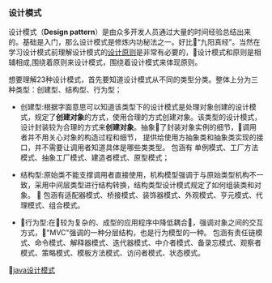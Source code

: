 ### 设计模式
设计模式（**Design pattern**）是由众多开发人员通过大量的时间经验总结出来的。基础是入门，那么设计模式是修炼内功秘法之一。好比“九阳真经”。当然在学习设计模式前理解设计模式的[设计原则](./principle.md)是非常有必要的，设计模式和原则是相辅相成,围绕着原则来设计模式，围绕着设计模式来体现原则。

想要理解23种设计模式，首先要知道设计模式从不同的类型分类。整体上分为三种类型：创建型、结构型、行为型；

- 创建型:根据字面意思可以知道该类型下的设计模式是处理对象创建的设计模式，规定了**创建对象**的方式，使用合理的方式创建对象。该类型的设计模式，设计封装较为合理的方式来**创建对象**。抽象了封装对象实例的细节，调用者并不用关心对象的构造过程和细节，
提供给使用方抽象类和抽象类实现的接口，并不需要让调用者知道具体是哪些类类型。
   包涵有 单例模式、工厂方法模式、抽象工厂模式、建造者模式、原型模式；

- 结构型:原始类不能支撑调用者直接使用，机构模型强调于与原始类型机构不一致，采用中间层类型进行结构转换，结构类型设计模式规定了如何组装类和对象。
  包涵有适配器模式、桥接模式、装饰器模式、外观模式、亨元模式、代理模式、组合模式。

- 行为型:在较为复杂的、成型的应用程序中降低耦合，强调对象之间的交互方式，"MVC"强调的一种分层结构，也是行为模型的一种。
包涵有责任链模式、命令模式、解释器模式、迭代器模式、中介者模式、备录忘模式、观察者模式、策略模式、模板方法模式、访问者模式、状态模式。  


[java设计模式](https://github.com/iluwatar/java-design-patterns)
